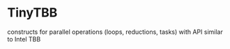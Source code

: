 # TinyTBB
constructs for parallel operations (loops, reductions, tasks) with API similar to Intel TBB
